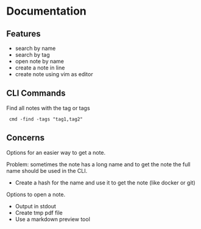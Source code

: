 # Documentation


## Features

- search by name
- search by tag
- open note by name
- create a note in line
- create note using vim as editor


## CLI Commands

Find all notes with the tag or tags
```
 cmd -find -tags "tag1,tag2"
```

## Concerns

Options for an easier way to get a note.

Problem: sometimes the note has a long name and to get the note the full name should
be used in the CLI.

- Create a hash for the name and use it to get the note (like docker or git)

Options to open a note.

- Output in stdout
- Create tmp pdf file
- Use a markdown preview tool
